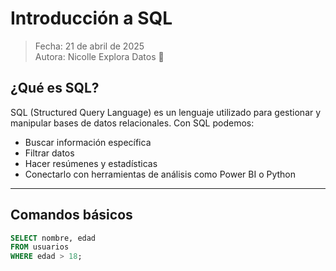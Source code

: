# Introducción a SQL

> Fecha: 21 de abril de 2025  
> Autora: Nicolle Explora Datos 🦋



## ¿Qué es SQL?

SQL (Structured Query Language) es un lenguaje utilizado para gestionar y manipular bases de datos relacionales. Con SQL podemos:

- Buscar información específica
- Filtrar datos
- Hacer resúmenes y estadísticas
- Conectarlo con herramientas de análisis como Power BI o Python

---

## Comandos básicos

```sql
SELECT nombre, edad
FROM usuarios
WHERE edad > 18;
